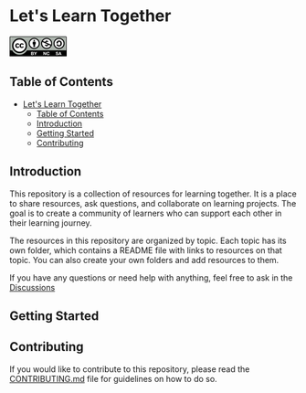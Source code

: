 # Let's Learn Together

![CC BY-NC-SA 4.0](/media/images/logos/cc-nc-sa-logo.png)
 
## Table of Contents

- [Let's Learn Together](#lets-learn-together)
	- [Table of Contents](#table-of-contents)
	- [Introduction](#introduction)
	- [Getting Started](#getting-started)
	- [Contributing](#contributing)

## Introduction

This repository is a collection of resources for learning together. It is a place to share resources, ask questions, and collaborate on learning projects. The goal is to create a community of learners who can support each other in their learning journey.

The resources in this repository are organized by topic. Each topic has its own folder, which contains a README file with links to resources on that topic. You can also create your own folders and add resources to them.

If you have any questions or need help with anything, feel free to ask in the [Discussions]() 

## Getting Started

## Contributing

If you would like to contribute to this repository, please read the [CONTRIBUTING.md]() file for guidelines on how to do so.


